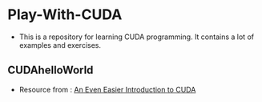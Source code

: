 # Play-With-CUDA
- This is a repository for learning CUDA programming. It contains a lot of examples and exercises.

## CUDAhelloWorld
- Resource from : [An Even Easier Introduction to CUDA](https://colab.research.google.com/github/NVDLI/notebooks/blob/master/even-easier-cuda/An_Even_Easier_Introduction_to_CUDA.ipynb#scrollTo=2WkOA4mcN7Hj)